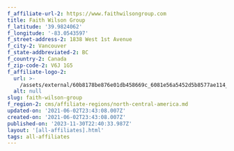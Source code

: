 ```yaml
---
f_affiliate-url-2: https://www.faithwilsongroup.com
title: Faith Wilson Group
f_latitude: '39.9824062'
f_longitude: '-83.0543597'
f_street-address-2: 1838 West 1st Avenue­
f_city-2: Vancouver­
f_state-addbreviated-2: BC­
f_country-2: Canada
f_zip-code-2: V6J 1G5
f_affiliate-logo-2:
  url: >-
    /assets/external/60b8178be876e01db458669c_6081e56a5452d5b8577ae114_60785a38403c709434e48480_content_signature_center.png
  alt: null
slug: faith-wilson-group
f_region-2: cms/affiliate-regions/north-central-america.md
updated-on: '2021-06-02T23:43:08.007Z'
created-on: '2021-06-02T23:43:08.007Z'
published-on: '2023-11-30T22:40:33.987Z'
layout: '[all-affiliates].html'
tags: all-affiliates
---
```



